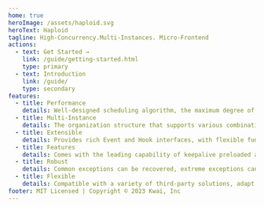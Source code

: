 ```yaml
---
home: true
heroImage: /assets/haploid.svg
heroText: Haploid
tagline: High-Concurrency.Multi-Instances. Micro-Frontend
actions:
  - text: Get Started →
    link: /guide/getting-started.html
    type: primary
  - text: Introduction
    link: /guide/
    type: secondary
features:
  - title: Performance
    details: Well-designed scheduling algorithm, the maximum degree of resource reuse, so that the user's operation behavior to get the fastest response
  - title: Multi-Instance
    details: The organization structure that supports various combination relationships such as parallel nesting makes it possible to split large applications at will
  - title: Extensible
    details: Provides rich Event and Hook interfaces, with flexible function expansion mechanism and customization capabilities
  - title: Features
    details: Comes with the leading capability of keepalive preloaded asynchronous route cancellation Route dead-loop detection instance destruction
  - title: Robust
    details: Common exceptions can be recovered, extreme exceptions can be reported, and more than 800 unit tests ensure the completeness of logic
  - title: Flexible
    details: Compatible with a variety of third-party solutions, adapt to complex HTML parsing capabilities, reduce the transformation workload
footer: MIT Licensed | Copyright © 2023 Kwai, Inc
---
```

